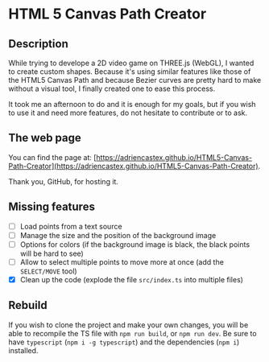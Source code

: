 # HTML 5 Canvas Path Creator

## Description

While trying to develope a 2D video game on THREE.js (WebGL), I wanted to create custom shapes. Because it's using similar features like those of the HTML5 Canvas Path and because Bezier curves are pretty hard to make without a visual tool, I finally created one to ease this process.

It took me an afternoon to do and it is enough for my goals, but if you wish to use it and need more features, do not hesitate to contribute or to ask.

## The web page

You can find the page at: [https://adriencastex.github.io/HTML5-Canvas-Path-Creator](https://adriencastex.github.io/HTML5-Canvas-Path-Creator).

Thank you, GitHub, for hosting it.

## Missing features

- [ ] Load points from a text source
- [ ] Manage the size and the position of the background image
- [ ] Options for colors (if the background image is black, the black points will be hard to see)
- [ ] Allow to select multiple points to move more at once (add the `SELECT/MOVE` tool)
- [x] Clean up the code (explode the file `src/index.ts` into multiple files)

## Rebuild

If you wish to clone the project and make your own changes, you will be able to recompile the TS file with `npm run build`, or `npm run dev`. Be sure to have `typescript` (`npm i -g typescript`) and the dependencies (`npm i`) installed.
